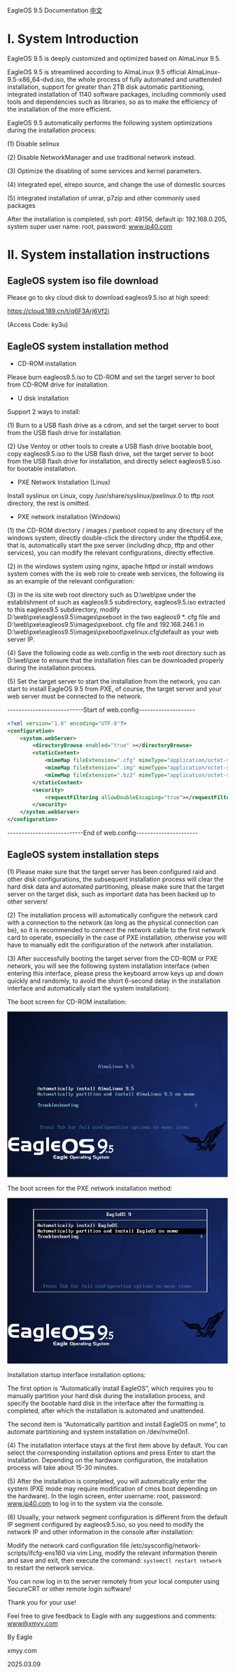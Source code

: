 EagleOS 9.5 Documentation [中文](README_CN.md)

# I. System Introduction

EagleOS 9.5 is deeply customized and optimized based on AlmaLinux 9.5.

EagleOS 9.5 is streamlined according to AlmaLinux 9.5 official AlmaLinux-9.5-x86_64-dvd.iso, the whole process of fully automated and unattended installation, support for greater than 2TB disk automatic partitioning, integrated installation of 1140 software packages, including commonly used tools and dependencies such as libraries, so as to make the efficiency of the installation of the more efficient.

EagleOS 9.5 automatically performs the following system optimizations during the installation process:

(1) Disable selinux

(2) Disable NetworkManager and use traditional network instead.

(3) Optimize the disabling of some services and kernel parameters.

(4) integrated epel, elrepo source, and change the use of domestic sources

(5) integrated installation of unrar, p7zip and other commonly used packages

After the installation is completed, ssh port: 49156, default ip: 192.168.0.205, system super user name: root, password: www.ip40.com

# II. System installation instructions   

## EagleOS system iso file download

Please go to sky cloud disk to download eagleos9.5.iso at high speed:

https://cloud.189.cn/t/q6F3Arj6Vf2i

(Access Code: ky3u)

## EagleOS system installation method

- CD-ROM installation

Please burn eagleos9.5.iso to CD-ROM and set the target server to boot from CD-ROM drive for installation.

- U disk installation

Support 2 ways to install:

(1) Burn to a USB flash drive as a cdrom, and set the target server to boot from the USB flash drive for installation.

(2) Use Ventoy or other tools to create a USB flash drive bootable boot, copy eagleos9.5.iso to the USB flash drive, set the target server to boot from the USB flash drive for installation, and directly select eagleos9.5.iso for bootable installation.

- PXE Network Installation (Linux)

 Install syslinux on Linux, copy /usr/share/syslinux/pxelinux.0 to tftp root directory, the rest is omitted.

- PXE network installation (Windows)

(1) the CD-ROM directory / images / pxeboot copied to any directory of the windows system, directly double-click the directory under the tftpd64.exe, that is, automatically start the pxe server (including dhcp, tftp and other services), you can modify the relevant configurations, directly effective.

(2) in the windows system using nginx, apache httpd or install windows system comes with the iis web role to create web services, the following iis as an example of the relevant configuration:

(3) in the iis site web root directory such as D:\web\pxe under the establishment of such as eagleos9.5 subdirectory, eagleos9.5.iso extracted to this eagleos9.5 subdirectory, modify D:\web\pxe\eagleos9.5\images\pxeboot in the two eagleos9 *. cfg file and D:\web\pxe\eagleos9.5\images\pxeboot. cfg file and 192.168.246.1 in D:\web\pxe\eagleos9.5\images\pxeboot\pxelinux.cfg\default as your web server IP.

(4) Save the following code as web.config in the web root directory such as D:\web\pxe to ensure that the installation files can be downloaded properly during the installation process.

(5) Set the target server to start the installation from the network, you can start to install EagleOS 9.5 from PXE, of course, the target server and your web server must be connected to the network.

---------------------------Start of web.config-------------------- 
```xml
<?xml version="1.0" encoding="UTF-8"?>
<configuration>
    <system.webServer>
        <directoryBrowse enabled="true" ></directoryBrowse>
        <staticContent>
            <mimeMap fileExtension=".cfg" mimeType="application/octet-stream" ></mimeMap>
            <mimeMap fileExtension=".img" mimeType="application/octet-stream" ></mimeMap>
            <mimeMap fileExtension=".bz2" mimeType="application/octet-stream" ></mimeMap>
        </staticContent>
        <security>
            <requestFiltering allowDoubleEscaping="true"></requestFiltering>      
        </security>
    </system.webServer>
</configuration>
```  
---------------------------End of web.config---------------------- 

## EagleOS system installation steps

(1) Please make sure that the target server has been configured raid and other disk configurations, the subsequent installation process will clear the hard disk data and automated partitioning, please make sure that the target server on the target disk, such as important data has been backed up to other servers!

(2) The installation process will automatically configure the network card with a connection to the network (as long as the physical connection can be), so it is recommended to connect the network cable to the first network card to operate, especially in the case of PXE installation, otherwise you will have to manually edit the configuration of the network after installation.

(3) After successfully booting the target server from the CD-ROM or PXE network, you will see the following system installation interface (when entering this interface, please press the keyboard arrow keys up and down quickly and randomly, to avoid the short 6-second delay in the installation interface and automatically start the system installation).

The boot screen for CD-ROM installation:

![The boot screen for CD-ROM installation](cdrom.png)

The boot screen for the PXE network installation method:

![The boot screen for the PXE network installation method](pxe.png)

Installation startup interface installation options:

The first option is “Automatically install EagleOS”, which requires you to manually partition your hard disk during the installation process, and specify the bootable hard disk in the interface after the formatting is completed, after which the installation is automated and unattended.

The second item is “Automatically partition and install EagleOS on nvme”, to automate partitioning and system installation on /dev/nvme0n1.

(4) The installation interface stays at the first item above by default. You can select the corresponding installation options and press Enter to start the installation. Depending on the hardware configuration, the installation process will take about 15-30 minutes.

(5) After the installation is completed, you will automatically enter the system (PXE mode may require modification of cmos boot depending on the hardware). In the login screen, enter username: root, password: www.ip40.com to log in to the system via the console.

(6) Usually, your network segment configuration is different from the default IP segment configured by eagleos9.5.iso, so you need to modify the network IP and other information in the console after installation:

Modify the network card configuration file /etc/sysconfig/network-scripts/ifcfg-ens160 via vim Ling, modify the relevant information therein and save and exit, then execute the command: `systemctl restart network` to restart the network service.

You can now log in to the server remotely from your local computer using SecureCRT or other remote login software!

Thank you for your use!

Feel free to give feedback to Eagle with any suggestions and comments: www@xmyy.com


By Eagle

xmyy.com

2025.03.09
